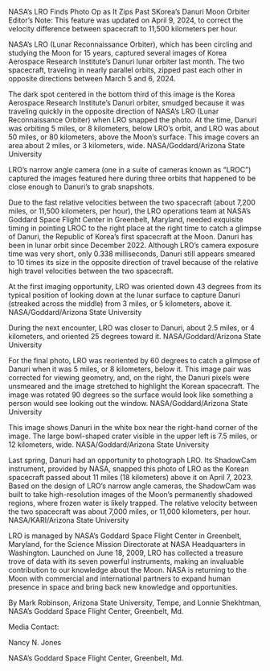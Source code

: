 NASA’s LRO Finds Photo Op as It Zips Past SKorea’s Danuri Moon Orbiter 
 Editor’s Note: This feature was updated on April 9, 2024, to correct the velocity difference between spacecraft to 11,500 kilometers per hour.

NASA’s LRO (Lunar Reconnaissance Orbiter), which has been circling and studying the Moon for 15 years, captured several images of Korea Aerospace Research Institute’s Danuri lunar orbiter last month. The two spacecraft, traveling in nearly parallel orbits, zipped past each other in opposite directions between March 5 and 6, 2024.

The dark spot centered in the bottom third of this image is the Korea Aerospace Research Institute’s Danuri orbiter, smudged because it was traveling quickly in the opposite direction of NASA’s LRO (Lunar Reconnaissance Orbiter) when LRO snapped the photo. At the time, Danuri was orbiting 5 miles, or 8 kilometers, below LRO’s orbit, and LRO was about 50 miles, or 80 kilometers, above the Moon’s surface. This image covers an area about 2 miles, or 3 kilometers, wide. NASA/Goddard/Arizona State University

LRO’s narrow angle camera (one in a suite of cameras known as “LROC”) captured the images featured here during three orbits that happened to be close enough to Danuri’s to grab snapshots.

Due to the fast relative velocities between the two spacecraft (about 7,200 miles, or 11,500 kilometers, per hour), the LRO operations team at NASA’s Goddard Space Flight Center in Greenbelt, Maryland, needed exquisite timing in pointing LROC to the right place at the right time to catch a glimpse of Danuri, the Republic of Korea’s first spacecraft at the Moon. Danuri has been in lunar orbit since December 2022. Although LRO’s camera exposure time was very short, only 0.338 milliseconds, Danuri still appears smeared to 10 times its size in the opposite direction of travel because of the relative high travel velocities between the two spacecraft.

At the first imaging opportunity, LRO was oriented down 43 degrees from its typical position of looking down at the lunar surface to capture Danuri (streaked across the middle) from 3 miles, or 5 kilometers, above it. NASA/Goddard/Arizona State University

During the next encounter, LRO was closer to Danuri, about 2.5 miles, or 4 kilometers, and oriented 25 degrees toward it. NASA/Goddard/Arizona State University

For the final photo, LRO was reoriented by 60 degrees to catch a glimpse of Danuri when it was 5 miles, or 8 kilometers, below it. This image pair was corrected for viewing geometry, and, on the right, the Danuri pixels were unsmeared and the image stretched to highlight the Korean spacecraft. The image was rotated 90 degrees so the surface would look like something a person would see looking out the window. NASA/Goddard/Arizona State University

This image shows Danuri in the white box near the right-hand corner of the image. The large bowl-shaped crater visible in the upper left is 7.5 miles, or 12 kilometers, wide. NASA/Goddard/Arizona State University

Last spring, Danuri had an opportunity to photograph LRO. Its ShadowCam instrument, provided by NASA, snapped this photo of LRO as the Korean spacecraft passed about 11 miles (18 kilometers) above it on April 7, 2023. Based on the design of LRO’s narrow angle cameras, the ShadowCam was built to take high-resolution images of the Moon’s permanently shadowed regions, where frozen water is likely trapped. The relative velocity between the two spacecraft was about 7,000 miles, or 11,000 kilometers, per hour. NASA/KARI/Arizona State University

LRO is managed by NASA’s Goddard Space Flight Center in Greenbelt, Maryland, for the Science Mission Directorate at NASA Headquarters in Washington. Launched on June 18, 2009, LRO has collected a treasure trove of data with its seven powerful instruments, making an invaluable contribution to our knowledge about the Moon. NASA is returning to the Moon with commercial and international partners to expand human presence in space and bring back new knowledge and opportunities.

By Mark Robinson, Arizona State University, Tempe, and Lonnie Shekhtman, NASA’s Goddard Space Flight Center, Greenbelt, Md.

Media Contact:

Nancy N. Jones

NASA’s Goddard Space Flight Center, Greenbelt, Md.
